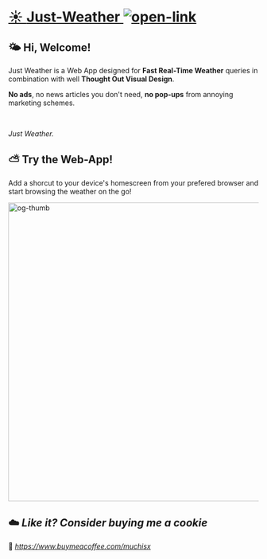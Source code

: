 # [☀️ **Just-Weather** ![open-link](https://muchisx.github.io/Just-Weather/assets/svg/external-link.svg)](https://muchisx.github.io/Just-Weather/)

## 🌤️ **Hi, Welcome!**

Just Weather is a Web App designed for **Fast Real-Time Weather** queries in combination with well **Thought Out Visual Design**.

**No ads**, no news articles you don't need, **no pop-ups** from annoying marketing schemes.

</br>

*Just Weather.*


## ⛅ **Try the Web-App!**

Add a shorcut to your device's homescreen from your prefered browser and start browsing the weather on the go!

<img src="https://muchisx.github.io/Just-Weather/assets/img/web-og-thumb.jpg" alt="og-thumb" width="600px"/>

</br>

## ☁️ *Like it? Consider buying me a cookie*

🍪 *https://www.buymeacoffee.com/muchisx*
